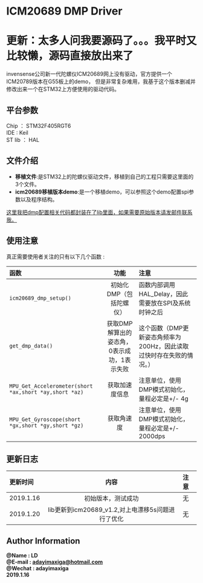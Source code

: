 ICM20689 DMP Driver
===

# 更新：太多人问我要源码了。。。我平时又比较懒，源码直接放出来了



invensense公司新一代陀螺仪ICM20689网上没有驱动，官方提供一个ICM20789版本在G55板上的demo，
但是非常复杂难用，我基于这个版本删减并修改出来一个在STM32上方便使用的驱动代码。

## 平台参数

Chip ： STM32F405RGT6  
IDE :  Keil  
ST lib ： HAL  

## 文件介绍

* **移植文件**:是STM32上的陀螺仪驱动文件，移植到自己的工程只需要这里面的3个文件。  
* **icm20689移植版本demo**:是一个移植demo，可以参照这个demo配置spi参数以及程序结构。  

[这里我把dmp配置相关代码都封装在了lib里面，如果需要原始版本请发邮件联系我。](adayimaxiga@hotmail.com)

## 使用注意
 
真正需要使用者关注的只有以下几个函数 :   

| 函数 | 功能  | 注意 |
| :------------ |:---------------:| :-----|
|  `icm20689_dmp_setup()`  | 初始化DMP（包括陀螺仪） | 函数内部调用HAL_Delay，因此需要放在SPI及系统时钟之后 |
|  `get_dmp_data()`   | 获取DMP解算出的姿态角，0表示成功，1表示失败  |  这个函数（DMP更新姿态角频率为200Hz，因此读取过快时存在失败的情况。） |
|  `MPU_Get_Accelerometer(short *ax,short *ay,short *az)` | 获取加速度信息        |    注意单位，使用DMP模式初始化，量程必定是+/- 4g |
| `MPU_Get_Gyroscope(short *gx,short *gy,short *gz)` | 获取角速度        |    注意单位，使用DMP模式初始化，量程必定是+/- 2000dps |

## 更新日志

| 更新时间 | 内容  | 注意 |
| :------------ |:---------------:| :-----|
|2019.1.16| 初始版本，测试成功  | 无|
|2019.1.20| lib更新到icm20689_v1.2,对上电漂移5s问题进行了优化  | 无|
## Author Information
**@Name :  LD**  
**@E-mail :  adayimaxiga@hotmail.com**  
**@Wechat :  adayimaxiga**  
**2019.1.16** 
